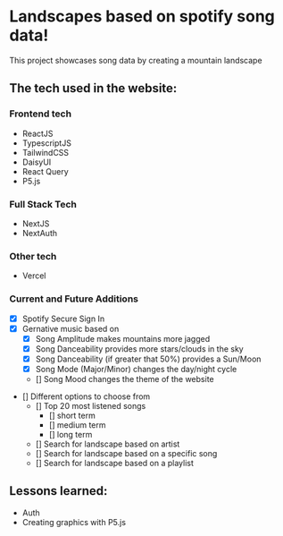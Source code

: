 # Landscapes based on spotify song data!

This project showcases song data by creating a mountain landscape

## The tech used in the website:

### Frontend tech

- ReactJS
- TypescriptJS
- TailwindCSS
- DaisyUI
- React Query
- P5.js

### Full Stack Tech
- NextJS
- NextAuth

### Other tech

- Vercel

### Current and Future Additions

- [x] Spotify Secure Sign In
- [x] Gernative music based on
    - [x] Song Amplitude makes mountains more jagged
    - [x] Song Danceability provides more stars/clouds in the sky
    - [x] Song Danceability (if greater that 50%) provides a Sun/Moon
    - [x] Song Mode (Major/Minor) changes the day/night cycle
    - [] Song Mood changes the theme of the website
- [] Different options to choose from
    - [] Top 20 most listened songs
        - [] short term
        - [] medium term
        - [] long term
    - [] Search for landscape based on artist
    - [] Search for landscape based on a specific song
    - [] Search for landscape based on a playlist 

## Lessons learned:

- Auth
- Creating graphics with P5.js
